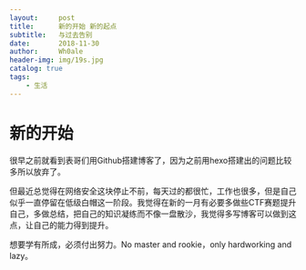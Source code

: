 ```yaml
---
layout:     post
title:      新的开始 新的起点
subtitle:   与过去告别
date:       2018-11-30
author:     Wh0ale
header-img: img/19s.jpg
catalog: true
tags:
    - 生活
---
```

# 新的开始

很早之前就看到表哥们用Github搭建博客了，因为之前用hexo搭建出的问题比较多所以放弃了。

但最近总觉得在网络安全这块停止不前，每天过的都很忙，工作也很多，但是自己似乎一直停留在低级白帽这一阶段。我觉得在新的一月有必要多做些CTF赛题提升自己，多做总结，把自己的知识凝练而不像一盘散沙，我觉得多写博客可以做到这点，让自己的能力得到提升。

想要学有所成，必须付出努力。No master and rookie，only hardworking and lazy。